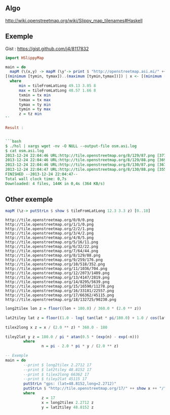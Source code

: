 Algo
----

http://wiki.openstreetmap.org/wiki/Slippy_map_tilenames#Haskell

Exemple
-------

Gist : https://gist.github.com/j4/8117832

```haskell
import HSlippyMap

main = do                                                                             
  mapM (\(x,y) -> mapM (\y'-> print $ "http://openstreetmap.asi.mi/" ++ show z ++ "/" ++ show x ++ "/" ++ show y' ++ ".png") y) [(x,\
[(minimum [tymin, tymax])..(maximum [tymin,tymax])]) | x <- [(minimum [txmin, txmax])..(maximum [txmin, txmax])]]
  where
      min = tileFromLatLong 49.13 3.05 8
      max = tileFromLatLong 48.57 1.66 8
      txmin = tx min
      txmax = tx max
      tymax = ty min
      tymin = ty max
      z = tz min
̀``

Result :


```bash
$ ./hsl | xargs wget -nv -O NULL --output-file osm.asi.log 
$ cat osm.asi.log 
2013-12-24 22:04:46 URL:http://tile.openstreetmap.org/8/129/87.png [37753/37753] -> "NULL" [1]
2013-12-24 22:04:46 URL:http://tile.openstreetmap.org/8/129/88.png [36997/36997] -> "NULL" [1]
2013-12-24 22:04:46 URL:http://tile.openstreetmap.org/8/130/87.png [36749/36749] -> "NULL" [1]
2013-12-24 22:04:47 URL:http://tile.openstreetmap.org/8/130/88.png [35550/35550] -> "NULL" [1]
FINISHED --2013-12-24 22:04:47--
Total wall clock time: 0,7s
Downloaded: 4 files, 144K in 0,4s (364 KB/s)
```


Other exemple
-------------

```haskell
mapM (\z-> putStrLn $ show $ tileFromLatLong 12.3 3.3 z) [0..18]
```

```
http://tile.openstreetmap.org/0/0/0.png
http://tile.openstreetmap.org/1/1/0.png
http://tile.openstreetmap.org/2/2/1.png
http://tile.openstreetmap.org/3/4/2.png
http://tile.openstreetmap.org/4/8/5.png
http://tile.openstreetmap.org/5/16/11.png
http://tile.openstreetmap.org/6/32/22.png
http://tile.openstreetmap.org/7/64/44.png
http://tile.openstreetmap.org/8/129/88.png
http://tile.openstreetmap.org/9/259/176.png
http://tile.openstreetmap.org/10/518/352.png
http://tile.openstreetmap.org/11/1036/704.png
http://tile.openstreetmap.org/12/2073/1409.png
http://tile.openstreetmap.org/13/4147/2819.png
http://tile.openstreetmap.org/14/8295/5639.png
http://tile.openstreetmap.org/15/16590/11278.png
http://tile.openstreetmap.org/16/33181/22557.png
http://tile.openstreetmap.org/17/66362/45115.png
http://tile.openstreetmap.org/18/132725/90230.png
```


```haskell
long2tilex lon z = floor((lon + 180.0) / 360.0 * (2.0 ** z))
 
lat2tiley lat z = floor((1.0 - log( tan(lat * pi/180.0) + 1.0 / cos(lat * pi/180.0)) / pi) / 2.0 * (2.0 ** z))
 
tilex2long x z = x / (2.0 ** z) * 360.0 - 180
 
tiley2lat y z = 180.0 / pi * atan(0.5 * (exp(n) - exp(-n)))
        where
                n = pi - 2.0 * pi * y / (2.0 ** z)
 
-- Exemple
main = do
        --print $ long2tilex 2.2712 17
        --print $ lat2tiley 48.8152 17
        --print $ tilex2long 66362 17
        --print $ tiley2lat 45115 17
        putStrLn "gps: (lat=48.8152,long=2.2712)"
        putStrLn $ "http://tile.openstreetmap.org/17/" ++ show x ++ "/" ++ show y ++ ".png"
        where
                z = 17
                x = long2tilex 2.2712 z
                y = lat2tiley 48.8152 z
```
